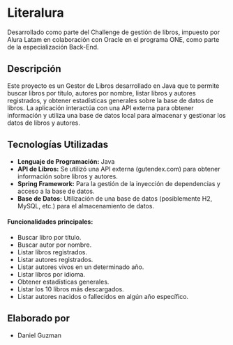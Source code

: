 # Literalura 

Desarrollado como parte del Challenge de gestión de libros, impuesto por Alura Latam en colaboración con Oracle en el programa ONE, como parte de la especialización Back-End.

## Descripción 

Este proyecto es un Gestor de Libros desarrollado en Java que te permite buscar libros por título, autores por nombre, listar libros y autores registrados, y obtener estadísticas generales sobre la base de datos de libros. La aplicación interactúa con una API externa para obtener información y utiliza una base de datos local para almacenar y gestionar los datos de libros y autores.

## Tecnologías Utilizadas 

- **Lenguaje de Programación:** Java
- **API de Libros:** Se utilizó una API externa (gutendex.com) para obtener información sobre libros y autores.
- **Spring Framework:** Para la gestión de la inyección de dependencias y acceso a la base de datos.
- **Base de Datos:** Utilización de una base de datos (posiblemente H2, MySQL, etc.) para el almacenamiento de datos.

#### Funcionalidades principales:

- Buscar libro por título.
- Buscar autor por nombre.
- Listar libros registrados.
- Listar autores registrados.
- Listar autores vivos en un determinado año.
- Listar libros por idioma.
- Obtener estadísticas generales.
- Listar los 10 libros más descargados.
- Listar autores nacidos o fallecidos en algún año específico.



## Elaborado por
- Daniel Guzman

